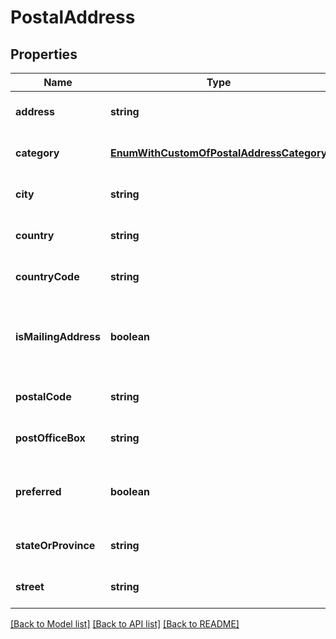 # PostalAddress

## Properties
Name | Type | Description | Notes
------------ | ------------- | ------------- | -------------
**address** | **string** | Address.              | [optional] [default to undefined]
**category** | [**EnumWithCustomOfPostalAddressCategory**](EnumWithCustomOfPostalAddressCategory.md) | Address category.              | [optional] [default to undefined]
**city** | **string** | Address's city.              | [optional] [default to undefined]
**country** | **string** | Address's country.              | [optional] [default to undefined]
**countryCode** | **string** | Country code.              | [optional] [default to undefined]
**isMailingAddress** | **boolean** | Defines whether address may be used for mailing.              | [default to undefined]
**postalCode** | **string** | Postal code.              | [optional] [default to undefined]
**postOfficeBox** | **string** | Post Office box.              | [optional] [default to undefined]
**preferred** | **boolean** | Defines whether postal address is preferred.              | [default to undefined]
**stateOrProvince** | **string** | Address's region.              | [optional] [default to undefined]
**street** | **string** | Address's street.              | [optional] [default to undefined]



[[Back to Model list]](README.md#documentation-for-models) [[Back to API list]](README.md#documentation-for-api-endpoints) [[Back to README]](README.md)
